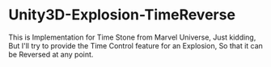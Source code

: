 # Unity3D-Explosion-TimeReverse
This is Implementation for Time Stone from Marvel Universe,  Just kidding, But I'll try to provide the Time Control feature for an Explosion, So that it can be Reversed at any point.
